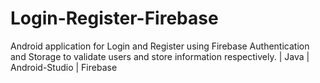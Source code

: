 # Login-Register-Firebase
Android application for Login and Register using Firebase Authentication and Storage to validate users and store information respectively. | Java | Android-Studio | Firebase
